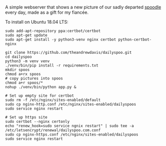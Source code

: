 A simple webserver that shows a new picture of our sadly departed [spoodle](https://en.wikipedia.org/wiki/Cockapoo) every day, made as a gift for my fiancée.

To install on Ubuntu 18.04 LTS:
```
sudo add-apt-repository ppa:certbot/certbot
sudo apt-get update
sudo apt-get install -y python3-venv nginx certbot python-certbot-nginx

git clone https://github.com/theandrewdavis/dailyspoo.git
cd dailyspoo
python3 -m venv venv
./venv/bin/pip install -r requirements.txt
mkdir spoos
chmod a+rx spoos
# copy pictures into spoos
chmod a+r spoos/*
nohup ./venv/bin/python app.py &

# Set up empty site for certbot
sudo rm -f /etc/nginx/sites-enabled/default
sudo cp nginx-http.conf /etc/nginx/sites-enabled/dailyspoos
sudo service nginx restart

# Set up https site
sudo certbot --nginx certonly
echo "renew_hook=sudo service ngnix restart" | sudo tee -a /etc/letsencrypt/renewal/dailyspoo.com.conf
sudo cp nginx-https.conf /etc/nginx/sites-enabled/dailyspoos
sudo service nginx restart
```
